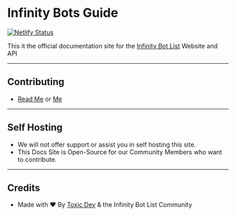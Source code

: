 # Infinity Bots Guide
[![Netlify Status](https://api.netlify.com/api/v1/badges/0b1de5fd-c932-4128-85b3-5268a61bfc7e/deploy-status)](https://app.netlify.com/sites/confident-panini-145ce5/deploys)

This it the official documentation site for the [Infinity Bot List](https://infinitybotlist.com) Website and API

--- 

## Contributing
* [Read Me](./docs/contributions/authoring.md) or [Me](https://docs.botlist.site/contributions/authoring/)

--- 

## Self Hosting
* We will not offer support or assist you in self hosting this site.
* This Docs Site is Open-Source for our Community Members who want to contribute.

---

## Credits
* Made with ❤️ By [Toxic Dev](https://toxicdev.me) & the Infinity Bot List Community
